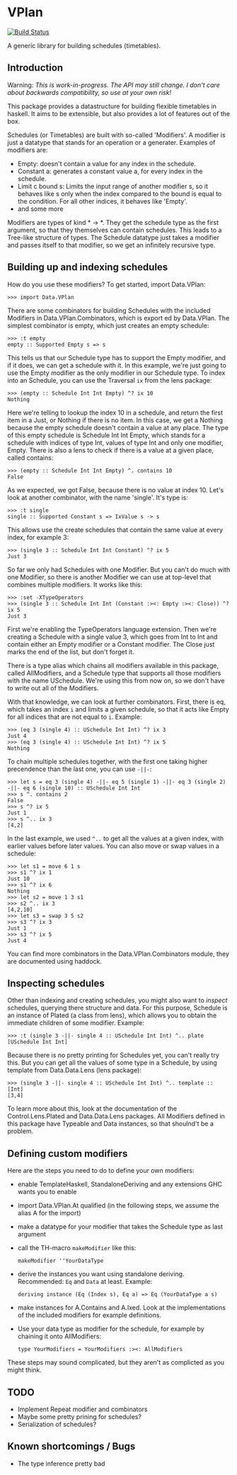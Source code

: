 
VPlan
=====

[![Build Status](https://travis-ci.org/bennofs/vplan-utils.png?branch=master)](https://travis-ci.org/bennofs/vplan-utils)

A generic library for building schedules (timetables).


Introduction
------------
Warning: *This is work-in-progress. The API may still change. I don't care about backwards compatibility, so use at your
own risk!*

This package provides a datastructure for building flexible timetables in haskell. It aims to be extensible, but also
provides a lot of features out of the box.

Schedules (or Timetables) are built with so-called 'Modifiers'. A modifier is just a datatype that stands for an
operation or a generater. Examples of modifiers are:
  -   Empty: doesn't contain a value for any index in the schedule.
  -   Constant a: generates a constant value a, for every index in the schedule.
  -   Limit c bound s: Limits the input range of another modifier s, so it behaves like s only when the index compared to
                       the bound is equal to the condition. For all other indices, it behaves like 'Empty'.
  -   and some more

Modifiers are types of kind * -> *. They get the schedule type as the first argument, so that they themselves can
contain schedules. This leads to a Tree-like structure of types. The Schedule datatype just takes a modifier and passes
itself to that modifier, so we get an infinitely recursive type.


Building up and indexing schedules
----------------------------------
How do you use these modifiers? To get started, import Data.VPlan:

    >>> import Data.VPlan

There are some combinators for building Schedules with the included Modifiers in Data.VPlan.Combinators, which is export
ed by Data.VPlan. The simplest combinator is empty, which just creates an empty schedule:

    >>> :t empty
    empty :: Supported Empty s => s

This tells us that our Schedule type has to support the Empty modifier, and if it does, we can get a schedule with it.
In this example, we're just going to use the Empty modifier as the only modifier in our Schedule type. To index into an
Schedule, you can use the Traversal `ix` from the lens package:

    >>> (empty :: Schedule Int Int Empty) ^? ix 10
    Nothing

Here we're telling to lookup the index 10 in a schedule, and return the first item in a Just, or Nothing if there is no
item. In this case, we get a Nothing because the empty schedule doesn't contain a value at any place.
The type of this empty schedule is Schedule Int Int Empty, which stands for a schedule with indices of type Int,
values of type Int and only one modifier, Empty. There is also a lens to check if there is a value at a given place,
called contains:

    >>> (empty :: Schedule Int Int Empty) ^. contains 10
    False

As we expected, we got False, because there is no value at index 10.
Let's look at another combinator, with the name 'single'. It's type is:

    >>> :t single
    single :: Supported Constant s => IxValue s -> s

This allows use the create schedules that contain the same value at every index, for example 3:

    >>> (single 3 :: Schedule Int Int Constant) ^? ix 5
    Just 3

So far we only had Schedules with one Modifier. But you can't do much with one Modifier, so there is another Modifier
we can use at top-level that combines multiple modifiers. It works like this:

    >>> :set -XTypeOperators
    >>> (single 3 :: Schedule Int Int (Constant :><: Empty :><: Close)) ^? ix 5
    Just 3

First we're enabling the TypeOperators language extension. Then we're creating a Schedule with a single value 3, which
goes from Int to Int and contain either an Empty modifier or a Constant modifier. The Close just marks the end of the
list, but don't forget it.

There is a type alias which chains all modifiers available in this package, called AllModifiers, and a Schedule type
that supports all those modifiers with the name USchedule. We're using this from now on,
so we don't have to write out all of the Modifiers.

With that knowledge, we can look at further combinators. First, there is eq, which takes an index `i` and limits a given
schedule, so that it acts like Empty for all indices that are not equal to `i`. Example:

    >>> (eq 3 (single 4) :: USchedule Int Int) ^? ix 3
    Just 4
    >>> (eq 3 (single 4) :: USchedule Int Int) ^? ix 5
    Nothing

To chain multiple schedules together, with the first one taking higher precendence than the last one, you can use `-||-`:

    >>> let s = eq 3 (single 4) -||- eq 5 (single 1) -||- eq 3 (single 2) -||- eq 6 (single 10) :: USchedule Int Int
    >>> s ^. contains 2
    False
    >>> s ^? ix 5
    Just 1
    >>> s ^.. ix 3
    [4,2]

In the last example, we used `^..` to get all the values at a given index, with earlier values before later values.
You can also move or swap values in a schedule:

    >>> let s1 = move 6 1 s
    >>> s1 ^? ix 1
    Just 10
    >>> s1 ^? ix 6
    Nothing
    >>> let s2 = move 1 3 s1
    >>> s2 ^.. ix 3
    [4,2,10]
    >>> let s3 = swap 3 5 s2
    >>> s3 ^? ix 3
    Just 1
    >>> s3 ^? ix 5
    Just 4

You can find more combinators in the Data.VPlan.Combinators module, they are documented using haddock.

Inspecting schedules
--------------------
Other than indexing and creating schedules, you might also want to _inspect_ schedules, querying there structure
and data. For this purpose, Schedule is an instance of Plated (a class from lens), which allows you to obtain the
immediate children of some modifier. Example:

    >>> :t (single 3 -||- single 4 :: USchedule Int Int) ^.. plate
    [USchedule Int Int]

Because there is no pretty printing for Schedules yet, you can't really try this. But you can get all the values
of some type in a Schedule, by using template from Data.Data.Lens (lens package):

    >>> (single 3 -||- single 4 :: USchedule Int Int) ^.. template :: [Int]
    [3,4]

To learn more about this, look at the documentation of the Control.Lens.Plated and Data.Data.Lens packages. All
Modifiers defined in this package have Typeable and Data instances, so that shoulnd't be a problem.

Defining custom modifiers
-------------------------
Here are the steps you need to do to define your own modifiers:
 -  enable TemplateHaskell, StandaloneDeriving and any extensions GHC wants you to enable
 -  import Data.VPlan.At qualified (in the following steps, we assume the alias A for the import)
 -  make a datatype for your modifier that takes the Schedule type as last argument
 -  call the TH-macro `makeModifier` like this:

        makeModifier ''YourDataType

 -  derive the instances you want using standalone deriving. Recommended: `Eq` and `Data` at least. Example:

        deriving instance (Eq (Index s), Eq a) => Eq (YourDataType a s)

 -  make instances for A.Contains and A.Ixed. Look at the implementations of the included modifiers for example
    definitions.
 -  Use your data type as modifier for the schedule, for example by chaining it onto AllModifiers:

        type YourModifiers = YourModifiers :><: AllModifiers

These steps may sound complicated, but they aren't as complicted as you might think.

TODO
----
 -  Implement Repeat modifier and combinators
 -  Maybe some pretty prining for schedules?
 -  Serialization of schedules?

Known shortcomings / Bugs
-------------------------
 -  The type inference pretty bad
